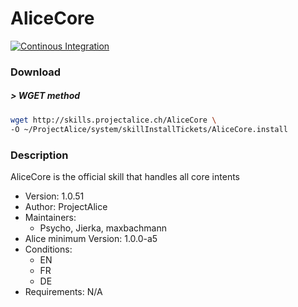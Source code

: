 # AliceCore

[![Continous Integration](https://gitlab.com/project-alice-assistant/skills/skill_AliceCore/badges/master/pipeline.svg)](https://gitlab.com/project-alice-assistant/skills/skill_AliceCore/pipelines/latest)

### Download

##### > WGET method
```bash
wget http://skills.projectalice.ch/AliceCore \
-O ~/ProjectAlice/system/skillInstallTickets/AliceCore.install
```

### Description
AliceCore is the official skill that handles all core intents

- Version: 1.0.51
- Author: ProjectAlice
- Maintainers:
  - Psycho, Jierka, maxbachmann
- Alice minimum Version: 1.0.0-a5
- Conditions:
  - EN
  - FR
  - DE
- Requirements: N/A
